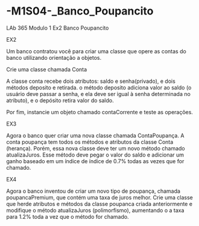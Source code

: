 # -M1S04-_Banco_Poupancito
LAb 365 Modulo 1 Ex2 Banco Poupancito

EX2

Um banco contratou você para criar uma classe que opere as contas do banco utilizando orientação a objetos.

Crie uma classe chamada Conta

A classe conta recebe dois atributos: saldo e senha(privado), e dois métodos deposito e retirada. o método deposito adiciona valor ao saldo (o usuário deve passar a senha, e ela deve ser igual à senha determinada no atributo), e o depósito retira valor do saldo.

Por fim, instancie um objeto chamado contaCorrente e teste as operações.

EX3

Agora o banco quer criar uma nova classe chamada ContaPoupança. A conta poupança tem todos os métodos e atributos da classe Conta (herança). Porém, essa nova classe deve ter um novo método chamado atualizaJuros. Esse método deve pegar o valor do saldo e adicionar um ganho baseado em um índice de índice de 0.7% todas as vezes que for chamado.

EX4

Agora o banco inventou de criar um novo tipo de poupança, chamada poupancaPremium, que contém uma taxa de juros melhor. Crie uma classe que herde atributos e métodos da classe poupanca criada anteriormente e modifique o método atualizaJuros (polimorfismo), aumentando o a taxa para 1.2% toda a vez que o método for chamado.
